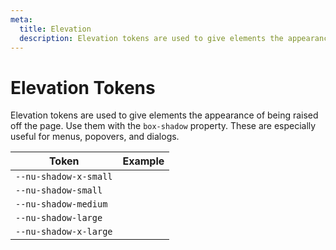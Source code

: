 ```yaml
---
meta:
  title: Elevation
  description: Elevation tokens are used to give elements the appearance of being raised off the page.
---
```


# Elevation Tokens

Elevation tokens are used to give elements the appearance of being raised off the page. Use them with the `box-shadow` property. These are especially useful for menus, popovers, and dialogs.

| Token                 | Example                                                                          |
| --------------------- | -------------------------------------------------------------------------------- |
| `--nu-shadow-x-small` | <div class="elevation-demo" style="box-shadow: var(--nu-shadow-x-small);"></div> |
| `--nu-shadow-small`   | <div class="elevation-demo" style="box-shadow: var(--nu-shadow-small);"></div>   |
| `--nu-shadow-medium`  | <div class="elevation-demo" style="box-shadow: var(--nu-shadow-medium);"></div>  |
| `--nu-shadow-large`   | <div class="elevation-demo" style="box-shadow: var(--nu-shadow-large);"></div>   |
| `--nu-shadow-x-large` | <div class="elevation-demo" style="box-shadow: var(--nu-shadow-x-large);"></div> |
